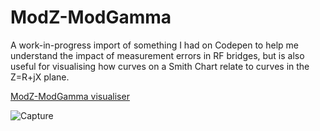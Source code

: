 # ModZ-ModGamma 

A work-in-progress import of something I had on Codepen to help me understand the impact of measurement errors in RF bridges, but is also useful for visualising how curves on a Smith Chart relate to curves in the Z=R+jX plane.

[ModZ-ModGamma visualiser](https://g1ojs.github.io/ModZ-ModGamma/smith-locus.html)

![Capture](https://github.com/user-attachments/assets/8610e786-acd4-42ad-9374-e328df10673f)
